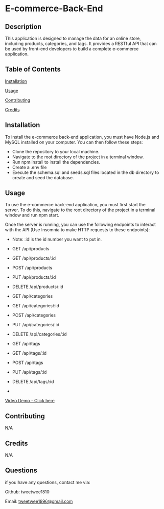 # E-commerce-Back-End

## Description 

 This application is designed to manage the data for an online store, including products, categories, and tags. It provides a RESTful API that can be used by front-end developers to build a complete e-commerce application.

## Table of Contents


[Installation](#installation)

[Usage](#usage)

[Contributing](#Contributing)


[Credits](#credits)

## Installation 

To install the e-commerce back-end application, you must have Node.js and MySQL installed on your computer. You can then follow these steps:

* Clone the repository to your local machine.
* Navigate to the root directory of the project in a terminal window.
* Run npm install to install the dependencies.
* Create a .env file 
* Execute the schema.sql and seeds.sql files located in the db directory to create and seed the database.

## Usage

To use the e-commerce back-end application, you must first start the server. To do this, navigate to the root directory of the project in a terminal window and run npm start.

Once the server is running, you can use the following endpoints to interact with the API (Use Insomnia to make HTTP requests to these endpoints):

* Note: :id is the id number you want to put in.

* GET /api/products
* GET /api/products/:id
* POST /api/products
* PUT /api/products/:id
* DELETE /api/products/:id
* GET /api/categories
* GET /api/categories/:id
* POST /api/categories
* PUT /api/categories/:id
* DELETE /api/categories/:id
* GET /api/tags
* GET /api/tags/:id
* POST /api/tags
* PUT /api/tags/:id
* DELETE /api/tags/:id

* 
[Video Demo - Click here](https://drive.google.com/file/d/1PnwYOKRETE8b5EZlG4vHdXTIjPIKDloA/view)
## Contributing
N/A

## Credits
N/A

## Questions

if you have any questions, contact me via:

Github: tweetwee1810

Email: tweetwee1996@gmail.com

